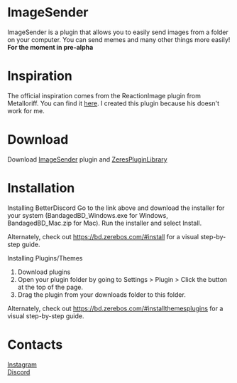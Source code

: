 # ImageSender
ImageSender is a plugin that allows you to easily send images from a folder on your computer. You can send memes and many other things more easily! **For the moment in pre-alpha**

# Inspiration
The official inspiration comes from the ReactionImage plugin from Metalloriff. You can find it <a href="https://github.com/Metalloriff/BetterDiscordPlugins/blob/master/ReactionImages.plugin.js">here</a>. I created this plugin because his doesn't work for me. 

# Download
Download <a href="https://github.com/CriosChan/ImageSender/releases/download/V0.0.1/ImageSender.plugin.js">ImageSender</a> plugin and <a href="https://betterdiscord.net/ghdl?url=https://raw.githubusercontent.com/rauenzi/BDPluginLibrary/master/release/0PluginLibrary.plugin.js">ZeresPluginLibrary</a>

# Installation
Installing BetterDiscord
Go to the link above and download the installer for your system (BandagedBD_Windows.exe for Windows, BandagedBD_Mac.zip for Mac). Run the installer and select Install.

Alternately, check out https://bd.zerebos.com/#install for a visual step-by-step guide.

Installing Plugins/Themes
1. Download plugins
2. Open your plugin folder by going to Settings > Plugin > Click the button at the top of the page.
3. Drag the plugin from your downloads folder to this folder.

Alternately, check out https://bd.zerebos.com/#installthemesplugins for a visual step-by-step guide.

# Contacts
<a href="https://www.instagram.com/crios_chan/">Instagram</a><br />
<a href="https://discord.me/crioschan">Discord</a>
